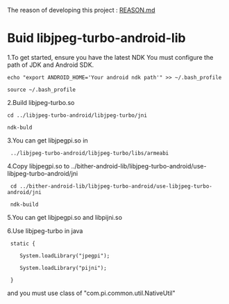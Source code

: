 The reason of developing this project : [REASON.md](https://github.com/bither/bither-android-lib/blob/master/REASON.md)

Buid libjpeg-turbo-android-lib
==================

1.To get started, ensure you have the latest NDK
You must configure the path of JDK and Android SDK.

    echo "export ANDROID_HOME='Your android ndk path'" >> ~/.bash_profile

    source ~/.bash_profile


2.Build libjpeg-turbo.so

    cd ../libjpeg-turbo-android/libjpeg-turbo/jni

    ndk-buld

3.You can get libjpegpi.so in 

     ../libjpeg-turbo-android/libjpeg-turbo/libs/armeabi


4.Copy libjpegpi.so to ../bither-android-lib/libjpeg-turbo-android/use-libjpeg-turbo-android/jni

     cd ../bither-android-lib/libjpeg-turbo-android/use-libjpeg-turbo-android/jni

     ndk-build

5.You can get libjpegpi.so and libpijni.so 


6.Use libjpeg-turbo in java 

     static {

        System.loadLibrary("jpegpi");
       
        System.loadLibrary("pijni");

     }
 and you must use class of "com.pi.common.util.NativeUtil"
